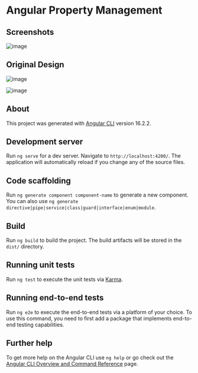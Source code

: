 # Angular Property Management

## Screenshots 

![image](https://github.com/artikandri/angular-property-management/assets/12537724/6ed187d8-a757-42f8-b528-0165a42c69ad)


## Original Design 

![image](https://github.com/artikandri/angular-property-management/assets/12537724/a2b98e0c-7d70-4d99-9ce9-82cd875b21ce)

![image](https://github.com/artikandri/angular-property-management/assets/12537724/76254e6f-67e3-45ab-b38f-72dd7d6e3a81)


## About

This project was generated with [Angular CLI](https://github.com/angular/angular-cli) version 16.2.2.

## Development server

Run `ng serve` for a dev server. Navigate to `http://localhost:4200/`. The application will automatically reload if you change any of the source files.

## Code scaffolding

Run `ng generate component component-name` to generate a new component. You can also use `ng generate directive|pipe|service|class|guard|interface|enum|module`.

## Build

Run `ng build` to build the project. The build artifacts will be stored in the `dist/` directory.

## Running unit tests

Run `ng test` to execute the unit tests via [Karma](https://karma-runner.github.io).

## Running end-to-end tests

Run `ng e2e` to execute the end-to-end tests via a platform of your choice. To use this command, you need to first add a package that implements end-to-end testing capabilities.

## Further help

To get more help on the Angular CLI use `ng help` or go check out the [Angular CLI Overview and Command Reference](https://angular.io/cli) page.
